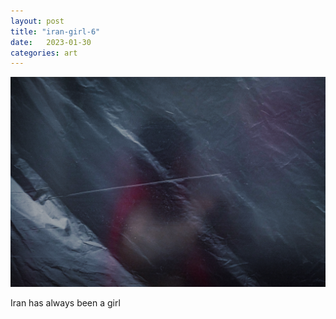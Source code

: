 ```yaml
---
layout: post
title: "iran-girl-6"
date:   2023-01-30
categories: art
---
```


![iran-girl-6](/img/arts/iran-girl-6.jpg)

<span class='image-details'>
Iran has always been a girl
</span>
